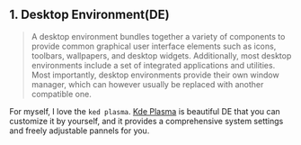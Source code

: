 ## 1. Desktop Environment(DE)
> A desktop environment bundles together a variety of components to provide common graphical user interface elements such as icons, toolbars, wallpapers, and desktop widgets. Additionally, most desktop environments include a set of integrated applications and utilities. Most importantly, desktop environments provide their own window manager, which can however usually be replaced with another compatible one.

For myself, I love the `ked plasma`. [Kde Plasma](https://kde.org/plasma-desktop/) is beautiful DE that you can customize it by yourself, and it provides a comprehensive system settings and freely adjustable pannels for you. 
